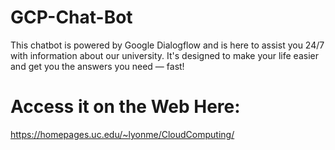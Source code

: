 # GCP-Chat-Bot
This chatbot is powered by Google Dialogflow and is here to assist you 24/7 with information about our university. It's designed to make your life easier and get you the answers you need — fast!

# Access it on the Web Here:
https://homepages.uc.edu/~lyonme/CloudComputing/
